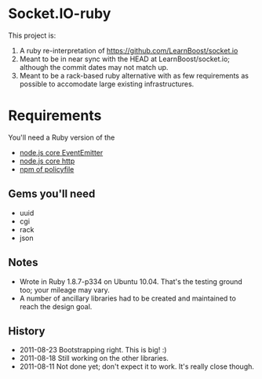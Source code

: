 # Socket.IO-ruby

This project is:

 1. A ruby re-interpretation of https://github.com/LearnBoost/socket.io
 1. Meant to be in near sync with the HEAD at LearnBoost/socket.io; although the commit dates may not match up.
 1. Meant to be a rack-based ruby alternative with as few requirements as possible to accomodate large existing infrastructures.

# Requirements

You'll need a Ruby version of the

 * [node.js core EventEmitter](https://github.com/Oblong/EventEmitter-ruby)
 * [node.js core http](https://github.com/Oblong/Http-Ruby)
 * [npm of policyfile](https://github.com/Oblong/flashpolicyd)

## Gems you'll need

 * uuid
 * cgi
 * rack
 * json

## Notes

 * Wrote in Ruby 1.8.7-p334 on Ubuntu 10.04. That's the testing ground too; your mileage may vary.
 * A number of ancillary libraries had to be created and maintained to reach the design goal.

## History

 * 2011-08-23 Bootstrapping right. This is big! :)
 * 2011-08-18 Still working on the other libraries.
 * 2011-08-11 Not done yet; don't expect it to work. It's really close though.


